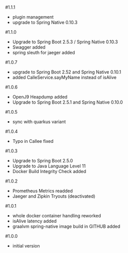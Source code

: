 #1.1.1
- plugin management
- upgrade to Spring Native 0.10.3

#1.1.0
- Upgrade to Spring Boot 2.5.3 / Spring Native 0.10.3
- Swagger added
- spring sleuth for jaeger added

#1.0.7
- upgrade to Spring Boot 2.52 and Spring Native 0.10.1
- added CalleService.sayMyName instead of isAlive

#1.0.6
- OpenJ9 Heapdump added
- Upgrade to Spring Boot 2.5.1 and Spring Native 0.10.0

#1.0.5
- sync with quarkus variant

#1.0.4
- Typo in Callee fixed

#1.0.3
- Upgrade to Spring Boot 2.5.0
- Upgrade to Java Language Level 11 
- Docker Build Integrity Check added

#1.0.2
- Prometheus Metrics readded 
- Jaeger and Zipkin Tryouts (deactivated)

#1.0.1
- whole docker container handling reworked
- isAlive latency added
- graalvm spring-native image build in GITHUB added 

#1.0.0
- initial version
